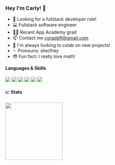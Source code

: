 ### Hey I'm Carly! 👋

- 👀 Looking for a fullstack developer role!
- 💻 Fullstack software engineer
- 👩‍💻 Recent App Academy grad
- 📫 Contact me cgradeff@gmail.com
- 💞 I'm always looking to colab on new projects!
- ✨ Pronouns: she/they
- 😳 Fun fact: I really love math!

#### Languages & Skills
[](https://img.shields.io/badge/Angular-informational?style=for-the-badge&logo=angular&logoColor=white&color=549bee)
![](https://img.shields.io/badge/Code-JavaScript-informational?style=for-the-badge&logo=javascript&logoColor=white&color=549bee)
![](https://img.shields.io/badge/Code-Ruby-informational?style=for-the-badge&logo=ruby&logoColor=white&color=549bee)
![](https://img.shields.io/badge/Code-React-informational?style=for-the-badge&logo=react&logoColor=white&color=549bee)
![](https://img.shields.io/badge/Code-Redux-informational?style=for-the-badge&logo=redux&logoColor=white&color=549bee)
![](https://img.shields.io/badge/Style-CSS-informational?style=for-the-badge&logo=CSS&logoColor=white&color=549bee)
![](https://img.shields.io/badge/Style-Sass-informational?style=for-the-badge&logo=Sass&logoColor=white&color=549bee)

#### 📈 Stats
<img height="180em" src="https://github-readme-stats.vercel.app/api?username=cgradeff&show_icons=true&hide_border=true&&count_private=true&include_all_commits=true" />

